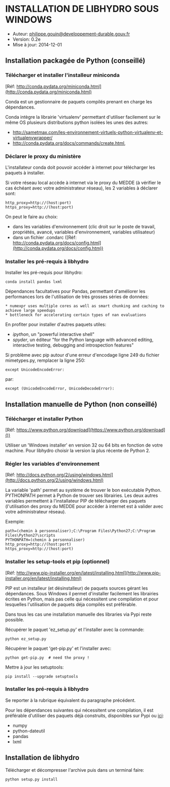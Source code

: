 INSTALLATION DE LIBHYDRO SOUS WINDOWS
===============================================================================

* Auteur: philippe.gouin@developpement-durable.gouv.fr
* Version: 0.2e
* Mise à jour: 2014-12-01

Installation packagée de Python (conseillé)
-------------------------------------------------------------------------------
### Télécharger et installer l'installeur miniconda ###
[Réf: http://conda.pydata.org/miniconda.html](http://conda.pydata.org/miniconda.html)

Conda est un gestionnaire de paquets compilés prenant en charge les dépendances.

Conda intègre la librairie 'virtualenv' permettant d'utiliser facilement
sur le même OS plusieurs distributions python isolées les unes des autres:

  * http://sametmax.com/les-environnement-virtuels-python-virtualenv-et-virtualenvwrapper/
  * http://conda.pydata.org/docs/commands/create.html,

### Déclarer le proxy du ministère ####
L'installateur conda doit pouvoir accéder à internet pour télécharger les
paquets à installer.

Si votre réseau local accède à internet via le proxy du MEDDE (à vérifier le
cas échéant avec votre administrateur réseau), les 2 variables à déclarer sont:

    http_proxy=http://(host:port)
    https_proxy=http://(host:port)

On peut le faire au choix:

  * dans les variables d'environnement (clic droit sur le poste de travail,
    propriétés, avancé, variables d'environnement, variables utilisateur)
  * dans un fichier .condarc ([Réf: http://conda.pydata.org/docs/config.html](http://conda.pydata.org/docs/config.htm))

### Installer les pré-requis à libhydro ###
Installer les pré-requis pour libhydro:

    conda install pandas lxml

Dépendances facultatives pour Pandas, permettant d'améliorer les performances
lors de l'utilisation de très grosses séries de données:

    * numexpr uses multiple cores as well as smart chunking and caching to achieve large speedups
    * bottleneck for accelerating certain types of nan evaluations

En profiter pour installer d'autres paquets utiles:

  * _ipython_, un "powerful interactive shell"
  * _spyder_, un éditeur "for the Python language with advanced editing, interactive testing, debugging and introspection features"

Si problème avec pip autour d'une erreur d'encodage ligne 249 du fichier
mimetypes.py, remplacer la ligne 250:

    except UnicodeEncodeError:

par:

    except (UnicodeEncodeError, UnicodeDecodeError):

Installation manuelle de Python (non conseillé)
-------------------------------------------------------------------------------
### Télécharger et installer Python ###
[Réf: https://www.python.org/download](https://www.python.org/download]())

Utiliser un 'Windows installer' en version 32 ou 64 bits en fonction de votre machine. Pour libhydro choisir la version la plus récente de Python 2.

### Régler les variables d'environnement ###
[Réf: http://docs.python.org/2/using/windows.html](http://docs.python.org/2/using/windows.html)

La variable 'path' permet au système de trouver le bon exécutable Python.
PYTHONPATH permet à Python de trouver ses librairies.
Les deux autres variables permettent à l'installateur PIP de télécharger des
paquets (l'utilisation des proxy du MEDDE pour accéder à internet est à valider
avec votre administrateur réseau).

Exemple:

    path=(chemin à personnaliser);C:\Program Files\Python27;C:\Program Files\Python27\scripts
    PYTHONPATH=(chemin à personnaliser)
    http_proxy=http://(host:port)
    https_proxy=http://(host:port)

### Installer les setup-tools et pip (optionnel) ###
[Réf: http://www.pip-installer.org/en/latest/installing.html](http://www.pip-installer.org/en/latest/installing.html)

PIP est un installeur (et désinstalleur) de paquets sources gérant les dépendances. Sous Windows il permet d'installer
facilement les librairies écrites en Python, mais pas celle qui nécessitent une
compilation et pour lesquelles l'utilisation de paquets déja compilés est préférable.

Dans tous les cas une installation manuelle des libraries via Pypi reste possible.

Récupérer le paquet 'ez_setup.py' et l'installer avec la commande:

    python ez_setup.py

Récupérer le paquet 'get-pip.py' et l'installer avec:

    python get-pip.py  # need the proxy !

Mettre à jour les setuptools:

    pip install --upgrade setuptools

### Installer les pré-requis à libhydro ###
Se reporter à la rubrique équivalent du paragraphe précédent.

Pour les dépendances suivantes qui nécessitent une compilation, il est préférable
d'utiliser des paquets déjà construits, disponibles sur Pypi ou
[ici](http://www.lfd.uci.edu/~gohlke/pythonlibs/):

  * numpy
  * python-dateutil
  * pandas
  * lxml

Installation de libhydro
-------------------------------------------------------------------------------
Télécharger et décompresser l'archive puis dans un terminal faire:

    python setup.py install
